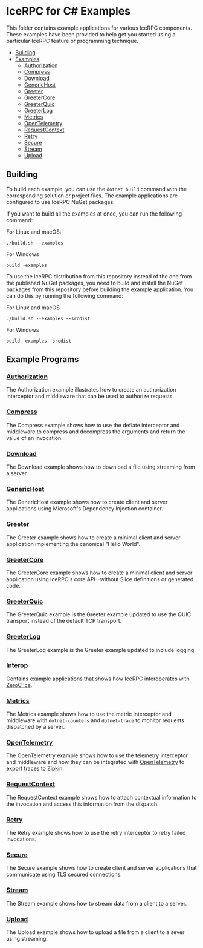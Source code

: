 # IceRPC for C# Examples

This folder contains example applications for various IceRPC components. These examples have been provided to help get
you started using a particular IceRPC feature or programming technique.

- [Building](#building)
- [Examples](#examples)
  * [Authorization](#authorization)
  * [Compress](#compress)
  * [Download](#download)
  * [GenericHost](#generichost)
  * [Greeter](#greeter)
  * [GreeterCore](#greetercore)
  * [GreeterQuic](#greeterquic)
  * [GreeterLog](#greeterlog)
  * [Metrics](#metrics)
  * [OpenTelemetry](#opentelemetry)
  * [RequestContext](#requestcontext)
  * [Retry](#retry)
  * [Secure](#secure)
  * [Stream](#stream)
  * [Upload](#upload)

## Building

To build each example, you can use the `dotnet build` command with the corresponding solution or project
files. The example applications are configured to use IceRPC NuGet packages.

If you want to build all the examples at once, you can run the following command:

For Linux and macOS:

```shell
./build.sh --examples
```

For Windows

```shell
build -examples
```

To use the IceRPC distribution from this repository instead of the one from the published NuGet packages, you need to
build and install the NuGet packages from this repository before building the example application. You can do this by
running the following command:

For Linux and macOS

```shell
./build.sh --examples --srcdist
```

For Windows

```shell
build -examples -srcdist
```

## Example Programs

### [Authorization](./Authorization/)

The Authorization example illustrates how to create an authorization interceptor and middleware that can be used to
authorize requests.

### [Compress](./Compress/)

The Compress example shows how to use the deflate interceptor and middleware to compress and decompress the arguments
and return the value of an invocation.

### [Download](./Download/)

The Download example shows how to download a file using streaming from a server.

### [GenericHost](./GenericHost/)

The GenericHost example shows how to create client and server applications using Microsoft's Dependency Injection
container.

### [Greeter](./Greeter/)

The Greeter example shows how to create a minimal client and server application implementing the canonical "Hello World".

### [GreeterCore](./GreeterCore/)

The GreeterCore example shows how to create a minimal client and server application using IceRPC's core API--without
Slice definitions or generated code.

### [GreeterQuic](./GreeterQuic/)

The GreeterQuic example is the Greeter example updated to use the QUIC transport instead of the default TCP transport.

### [GreeterLog](./GreeterLog/)

The GreeterLog example is the Greeter example updated to include logging.

### [Interop](./Interop/)

Contains example applications that shows how IceRPC interoperates with [ZeroC Ice][1].

### [Metrics](./Metrics/)

The Metrics example shows how to use the metric interceptor and middleware with `dotnet-counters` and `dotnet-trace` to
monitor requests dispatched by a server.

### [OpenTelemetry](./OpenTelemetry/)

The OpenTelemetry example shows how to use the telemetry interceptor and middleware and how they can be integrated with
[OpenTelemetry](https://opentelemetry.io/) to export traces to [Zipkin][2].

### [RequestContext](./RequestContext/)

The RequestContext example shows how to attach contextual information to the invocation and access this information from
the dispatch.

### [Retry](./Retry/)

The Retry example shows how to use the retry interceptor to retry failed invocations.

### [Secure](./Secure/)

The Secure example shows how to create client and server applications that communicate using TLS secured connections.

### [Stream](./Stream/)

The Stream example shows how to stream data from a client to a server.

### [Upload](./Upload/)

The Upload example shows how to upload a file from a client to a sever using streaming.

[1]: https://github.com/zeroc-ice/ice
[2]: https://zipkin.io/
